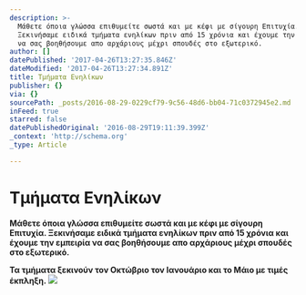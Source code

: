 ```yaml
---
description: >-
  Μάθετε όποια γλώσσα επιθυμείτε σωστά και με κέφι με σίγουρη Επιτυχία.
  Ξεκινήσαμε ειδικά τμήματα ενηλίκων πριν από 15 χρόνια και έχουμε την εμπειρία
  να σας βοηθήσουμε απο αρχάριους μέχρι σπουδές στο εξωτερικό.
author: []
datePublished: '2017-04-26T13:27:35.846Z'
dateModified: '2017-04-26T13:27:34.891Z'
title: Τμήματα Ενηλίκων
publisher: {}
via: {}
sourcePath: _posts/2016-08-29-0229cf79-9c56-48d6-bb04-71c0372945e2.md
inFeed: true
starred: false
datePublishedOriginal: '2016-08-29T19:11:39.399Z'
_context: 'http://schema.org'
_type: Article

---
```

# Τμήματα Ενηλίκων

**Μάθετε όποια γλώσσα επιθυμείτε σωστά και με κέφι με σίγουρη Επιτυχία. Ξεκινήσαμε ειδικά τμήματα ενηλίκων πριν από 15 χρόνια και έχουμε την εμπειρία να σας βοηθήσουμε απο αρχάριους μέχρι σπουδές στο εξωτερικό.**

**Τα τμήματα ξεκινούν τον Οκτώβριο τον Ιανουάριο και το Μάιο με τιμές έκπληξη.**
![](https://the-grid-user-content.s3-us-west-2.amazonaws.com/46c17464-5185-4210-835e-dbc7a2059114.jpg)